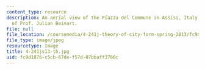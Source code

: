 ```yaml
---
content_type: resource
description: An aerial view of the Piazza del Commune in Assisi, Italy. Photo courtesy
  of Prof. Julian Beinart.
file: null
file_location: /coursemedia/4-241j-theory-of-city-form-spring-2013/fc9d1876c5cb67def57d07bbaff3766c_4-241js13-th.jpg
file_type: image/jpeg
resourcetype: Image
title: 4-241js13-th.jpg
uid: fc9d1876-c5cb-67de-f57d-07bbaff3766c
---
```

